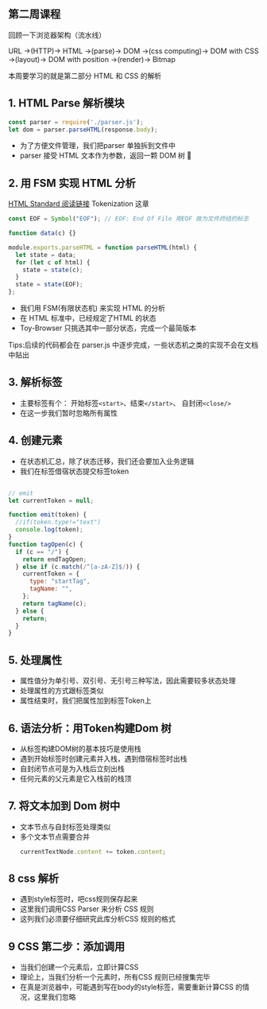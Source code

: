 ##  第二周课程 

回顾一下浏览器架构（流水线）

URL ->(HTTP)-> HTML ->(parse)-> DOM ->(css computing)-> DOM with CSS ->(layout)-> DOM with position ->(render)-> Bitmap

本周要学习的就是第二部分 HTML 和 CSS 的解析

## 1. HTML Parse 解析模块

```js
const parser = require('./parser.js');
let dom = parser.parseHTML(response.body);
```

* 为了方便文件管理，我们把parser 单独拆到文件中
* parser 接受 HTML 文本作为参数，返回一颗 DOM 树 🌲

## 2. 用 FSM 实现 HTML 分析

[HTML Standard 阅读链接](html.spec.whatwg.org/multipage)
Tokenization 这章

```js
const EOF = Symbol("EOF"); // EOF: End Of File 用EOF 做为文件终结的标志

function data(c) {}

module.exports.parseHTML = function parseHTML(html) {
  let state = data;
  for (let c of html) {
    state = state(c);
  }
  state = state(EOF);
};

```

* 我们用 FSM(有限状态机) 来实现 HTML 的分析
* 在 HTML 标准中，已经规定了HTML 的状态
* Toy-Browser 只挑选其中一部分状态，完成一个最简版本

Tips:后续的代码都会在 parser.js 中逐步完成，一些状态机之类的实现不会在文档中贴出


## 3. 解析标签

* 主要标签有个： 开始标签`<start>`、结束`</start>`、 自封闭`<close/>`
* 在这一步我们暂时忽略所有属性

## 4. 创建元素

* 在状态机汇总，除了状态迁移，我们还会要加入业务逻辑
* 我们在标签借宿状态提交标签token
```js

// emit
let currentToken = null;

function emit(token) {
  //if(token.type!="text")
  console.log(token);
}
function tagOpen(c) {
  if (c == "/") {
    return endTagOpen;
  } else if (c.match(/^[a-zA-Z]$/)) {
    currentToken = {
      type: "startTag",
      tagName: "",
    };
    return tagName(c);
  } else {
    return;
  }
}
```

## 5. 处理属性
* 属性值分为单引号、双引号、无引号三种写法，因此需要较多状态处理
* 处理属性的方式跟标签类似
* 属性结束时，我们把属性加到标签Token上

## 6. 语法分析：用Token构建Dom 树

* 从标签构建DOM树的基本技巧是使用栈
* 遇到开始标签时创建元素并入栈，遇到借宿标签时出栈
* 自封闭节点可是为入栈后立刻出栈
* 任何元素的父元素是它入栈前的栈顶

## 7. 将文本加到 Dom 树中

* 文本节点与自封标签处理类似
* 多个文本节点需要合并
  ```js
  currentTextNode.content += token.content;
  ```

## 8 css 解析

* 遇到style标签时，吧css规则保存起来
* 这里我们调用CSS Parser 来分析 CSS 规则
* 这列我们必须要仔细研究此库分析CSS 规则的格式

## 9 CSS 第二步：添加调用

* 当我们创建一个元素后，立即计算CSS
* 理论上，当我们分析一个元素时，所有CSS 规则已经搜集完毕
* 在真是浏览器中，可能遇到写在body的style标签，需要重新计算CSS 的情况，这里我们忽略

## 